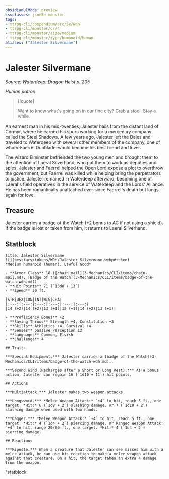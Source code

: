 ```yaml
---
obsidianUIMode: preview
cssclasses: json5e-monster
tags:
- ttrpg-cli/compendium/src/5e/wdh
- ttrpg-cli/monster/cr/4
- ttrpg-cli/monster/size/medium
- ttrpg-cli/monster/type/humanoid/human
aliases: ["Jalester Silvermane"]
---
```

# Jalester Silvermane
*Source: Waterdeep: Dragon Heist p. 205*  

*Human patron*

> [!quote]  
> 
> Want to know what's going on in our fine city? Grab a stool. Stay a while.

An earnest man in his mid-twenties, Jalester hails from the distant land of Cormyr, where he earned his spurs working for a mercenary company called the Steel Shadows. A few years ago, Jalester left the Dales and traveled to Waterdeep with several other members of the company, one of whom-Faerrel Dunblade-would become his best friend and lover.

The wizard Elminster befriended the two young men and brought them to the attention of Laeral Silverhand, who put them to work as deputies and spies. Jalester and Faerrel helped the Open Lord expose a plot to overthrow the government, but Faerrel was killed while helping bring the perpetrators to justice. Jalester remained in Waterdeep afterward, becoming one of Laeral's field operatives in the service of Waterdeep and the Lords' Alliance. He has been romantically unattached ever since Faerrel's death but longs again for love.

## Treasure

Jalester carries a badge of the Watch (+2 bonus to AC if not using a shield). If the badge is lost or taken from him, it returns to Laeral Silverhand.

## Statblock

```ad-statblock
title: Jalester Silvermane
![](bestiary/tokens/WDH/Jalester Silvermane.webp#token)
*Medium humanoid (human), Lawful Good*

- **Armor Class** 18 ([chain mail](3-Mechanics/CLI/items/chain-mail.md), [Badge of the Watch](3-Mechanics/CLI/items/badge-of-the-watch-wdh.md))
- **Hit Points** 71 (`13d8 + 13`)
- **Speed** 30 ft.

|STR|DEX|CON|INT|WIS|CHA|
|:---:|:---:|:---:|:---:|:---:|:---:|
|14 (+2)|14 (+2)|13 (+1)|12 (+1)|14 (+2)|13 (+1)|

- **Proficiency Bonus** +2
- **Saving Throws** Strength +4, Constitution +3
- **Skills** Athletics +4, Survival +4
- **Senses** passive Perception 12
- **Languages** Common, Elvish
- **Challenge** 4

## Traits

***Special Equipment.*** Jalester carries a [badge of the Watch](3-Mechanics/CLI/items/badge-of-the-watch-wdh.md).

***Second Wind (Recharges after a Short or Long Rest).*** As a bonus action, Jalester can regain 16 (`1d10 + 11`) hit points.

## Actions

***Multiattack.*** Jalester makes two weapon attacks.

***Longsword.*** *Melee Weapon Attack:* `+4` to hit, reach 5 ft., one target. *Hit:* 6 (`1d8 + 2`) slashing damage, or 7 (`1d10 + 2`) slashing damage when used with two hands.

***Dagger.*** *Melee Weapon Attack:* `+4` to hit, reach 5 ft., one target. *Hit:* 4 (`1d4 + 2`) piercing damage. Or Ranged Weapon Attack: `+4` to hit, range 20/60 ft., one target. *Hit:* 4 (`1d4 + 2`) piercing damage.

## Reactions

***Riposte.*** When a creature that Jalester can see misses him with a melee attack, he can use his reaction to make a melee weapon attack against that creature. On a hit, the target takes an extra 4 damage from the weapon.
```
^statblock